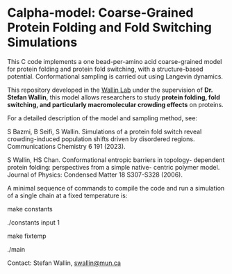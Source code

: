 # Calpha-model: Coarse-Grained Protein Folding and Fold Switching Simulations

This C code implements a one bead-per-amino acid coarse-grained
model for protein folding and protein fold switching, with a structure-based potential.
Conformational sampling is carried out using Langevin dynamics.

This repository developed in the [Wallin Lab](https://www.physics.mun.ca/~jswallin/index.html) under the supervision of **Dr. Stefan Wallin**, this model allows researchers to study **protein folding, fold switching, and particularly macromolecular crowding effects** on proteins.

For a detailed description of the model and sampling method,
see:

S Bazmi, B Seifi, S Wallin. Simulations of a protein fold switch
reveal crowding-induced population shifts driven by disordered
regions. Communications Chemistry 6 191 (2023).

S Wallin, HS Chan. Conformational entropic barriers in topology-
dependent protein folding: perspectives from a simple native-
centric polymer model. Journal of Physics: Condensed Matter 18
S307-S328 (2006).

A minimal sequence of commands to compile the code and run a
simulation of a single chain at a fixed temperature is:

make constants

./constants input 1

make fixtemp

./main

Contact: Stefan Wallin, swallin@mun.ca

